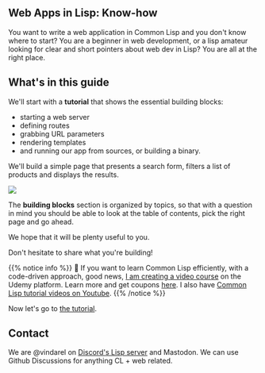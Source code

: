 
## Web Apps in Lisp: Know-how

You want to write a web application in Common Lisp and you don't know
where to start? You are a beginner in web development, or a lisp
amateur looking for clear and short pointers about web dev in Lisp?
You are all at the right place.


## What's in this guide

We'll start with a **tutorial** that shows the essential building blocks:

- starting a web server
- defining routes
- grabbing URL parameters
- rendering templates
- and running our app from sources, or building a binary.

We'll build a simple page that presents a search form, filters a list of
products and displays the results.

![](/tutorial/web-app.png?lightbox=false&shadow=true)


The **building blocks** section is organized by topics, so that with a
question in mind you should be able to look at the table of contents, pick the right page and go ahead.

We hope that it will be plenty useful to you.

Don't hesitate to share what you're building!

{{% notice info  %}}
🎥 If you want to learn Common Lisp efficiently, with a code-driven approach, good news, [I am creating a video course](https://www.udemy.com/course/common-lisp-programming/?referralCode=2F3D698BBC4326F94358) on the Udemy platform. Learn more and get coupons [here](https://github.com/vindarel/common-lisp-course-in-videos/). I also have [Common Lisp tutorial videos on Youtube](https://www.youtube.com/@vindarel).
{{% /notice %}}

Now let's go to [the tutorial](/tutorial/).

## Contact

We are @vindarel on [Discord's Lisp server](https://discord.gg/hhk46CE) and Mastodon. We can use Github
Discussions for anything CL + web related.


<!-- ## Keywords -->

<!-- We will learn: -->

<!-- - how to set up a project, with an .asd system definition and a package -->
<!-- - how to develop interactively, re-compiling our definitions as we go -->
<!-- - how to start a web project, using the Hunchentoot web server -->
<!--   - defining routes and using query parameters -->
<!--   - serving HTML and rendering templates -->
<!--     - we will mainly write plain HTML with the Djula templating engine -->
<!--     - but we'll also show how to write HTML in s-expressions with the Spinneret library -->
<!-- - how to debug a running web app -->
<!-- - how to connect to a database -->
<!-- - how to create a JSON web API -->
<!-- - how to serve JavaScript and static assets -->
<!--   - how to make AJAX calls to our Lisp backend -->
<!--     - with JavaScript -->
<!--     - with the HTMX library -->
<!--     - with Vue.js -->
<!--     - with an isomorphic Common Lisp web framework -->
<!-- - how to create users with a login page -->
<!-- - how to build and deploy a project -->
<!--   - with executables -->
<!--   - with SystemD -->
<!--   - how to configure Nginx -->


<!-- {{< youtube XFc513MJjos >}} -->


<!-- ## Why Common Lisp -->

<!-- For web development as for any other task, one can leverage Common -->
<!-- Lisp's advantages: -->

<!-- - the **unmatched REPL** that even helps to interact with a running web app on your remote server, -->
<!-- - the **exception handling system**, -->
<!-- - **performance**, -->
<!-- - easy deployment: ability to build **self-contained executables** containing all our static files, -->
<!-- - **stability**, -->
<!-- - **good threads story**, -->
<!-- - **strong** and incremental **typing**, -->
<!-- - etc. -->

<!-- All the development experience is very much interactive, allowing us -->
<!-- to write and test features right away. **There are no compile times** -->
<!-- during development, we only need to compile the app from scratch once in -->
<!-- a while, to check that our dependencies or the project layout are -->
<!-- correctly declared. -->

<!-- We can, for example, define a new route and try it right away, **we -->
<!-- don't wait for a local web server** to pick up the changes and -->
<!-- restart. In case of an error, the interactive debugger pops up (if we -->
<!-- want to), **no server will crash because of an undefined variable** -->
<!-- (looking at you, Python). We can edit a function and compile it with a -->
<!-- keyboard shortcut (the usual `C-c C-c` in Slime): we can compile our -->
<!-- code *one function at a time*. The **feedback is -->
<!-- immediate**. -->

<!-- We can **choose the degree of interactivity**: the web server -->
<!-- can catch exceptions and fire the interactive debugger, or print lisp -->
<!-- backtraces on the browser, or display a 404 error page and print logs -->
<!-- on standard output. The ability to build self-contained executables -->
<!-- eases deployment tremendously (compared to, for example, npm-based -->
<!-- apps), in that we just copy the executable to a server and run it. -->

<!-- But we can also run it as a "script" from sources. -->

<!-- In both cases, when we have deployed it, we can still **interact -->
<!-- with the running application**, allowing for **hot code reload**. We -->
<!-- can even install new dependencies while it is running, no process has -->
<!-- to restart.  Of course, if we prefer to be careful and we don't want to use live -->
<!-- reload capabilities, we might still enjoy this capability to reload, for example, -->
<!-- a user's configuration file. -->

<!-- So Common Lisp can be a good choice for web development too. The -->
<!-- ecosystem has lots of little or not so little libraries, including a -->
<!-- production-ready, battle proven web framework (Hunchentoot). -->

<!-- However, **we don't have a batteries-included web framework easily -->
<!-- usable by novice web developers** (yet…). But now you have this guide. -->

[hunchentoot]: https://edicl.github.io/hunchentoot
[clack]: https://github.com/fukamachi/clack
[caveman]: https://github.com/fukamachi/caveman
[radiance]: https://github.com/Shirakumo/radiance
[snooze]: https://github.com/joaotavora/snooze
[cl-rest-server]: https://github.com/mmontone/cl-rest-server
[weblocks]: https://github.com/40ants/weblocks
